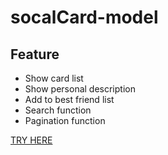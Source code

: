# socalCard-model



## Feature 
- Show card list
- Show personal description
- Add to best friend list
- Search function 
- Pagination function

[TRY HERE](https://angushyx.github.io/socalCard-model/friend.html)
